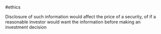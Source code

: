 #ethics 

Disclosure of such information would affect the price of a security, of if a reasonable investor would want the information before making an investment decision